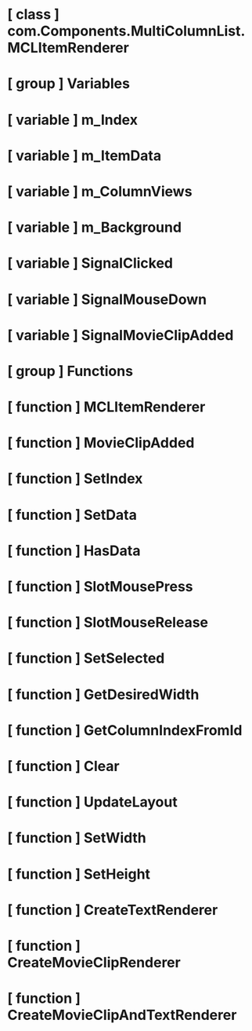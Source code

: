 # [ class ] com.Components.MultiColumnList.MCLItemRenderer

# [ group ] Variables

# [ variable ] m_Index

# [ variable ] m_ItemData

# [ variable ] m_ColumnViews

# [ variable ] m_Background

# [ variable ] SignalClicked

# [ variable ] SignalMouseDown

# [ variable ] SignalMovieClipAdded

# [ group ] Functions

# [ function ] MCLItemRenderer

# [ function ] MovieClipAdded

# [ function ] SetIndex

# [ function ] SetData

# [ function ] HasData

# [ function ] SlotMousePress

# [ function ] SlotMouseRelease

# [ function ] SetSelected

# [ function ] GetDesiredWidth

# [ function ] GetColumnIndexFromId

# [ function ] Clear

# [ function ] UpdateLayout

# [ function ] SetWidth

# [ function ] SetHeight

# [ function ] CreateTextRenderer

# [ function ] CreateMovieClipRenderer

# [ function ] CreateMovieClipAndTextRenderer

